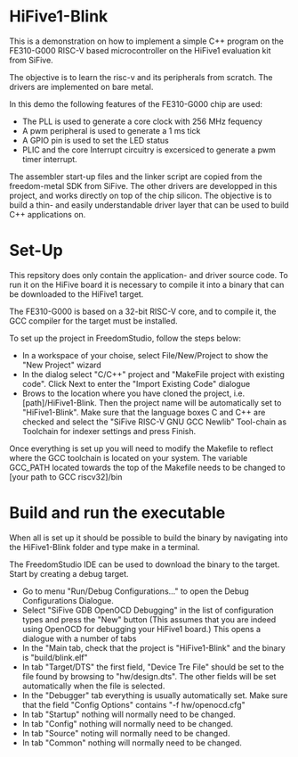 # HiFive1-Blink

This is a demonstration on how to implement a simple C++ program on the FE310-G000 RISC-V based microcontroller on the HiFive1 evaluation kit from SiFive.

The objective is to learn the risc-v and its peripherals from scratch. The drivers are implemented on bare metal.

In this demo the following features of the FE310-G000 chip are used:

- The PLL is used to generate a core clock with 256 MHz fequency
- A pwm peripheral is used to generate a 1 ms tick 
- A GPIO pin is used to set the LED status
- PLIC and the core Interrupt circuitry is excersiced to generate a pwm timer interrupt.

The assembler start-up files and the linker script are copied from the freedom-metal SDK from SiFive. The other drivers are developped in this project, and works directly on top of the chip silicon. The objective is to build a thin- and easily understandable driver layer that can be used to build C++ applications on.

# Set-Up

This repsitory does only contain the application- and driver source code. To run it on the HiFive board it is necessary to compile it into a binary that can be downloaded to the HiFive1 target.

The FE310-G000 is based on a 32-bit RISC-V core, and to compile it, the GCC compiler for the target must be installed.

To set up the project in FreedomStudio, follow the steps below:
- In a workspace of your choise, select File/New/Project to show the "New Project" wizard
- In the dialog select "C/C++" project and "MakeFile project with existing code". Click Next to enter the "Import Existing Code" dialogue
- Brows to the location where you have cloned the project, i.e. [path]/HiFive1-Blink. Then the project name will be automatically set to "HiFive1-Blink". Make sure that the language boxes C and C++ are checked and select the "SiFive RISC-V GNU GCC Newlib" Tool-chain as Toolchain for indexer settings and press Finish.

Once everything is set up you will need to modify the Makefile to reflect where the GCC toolchain is located on your system.
The variable GCC_PATH located towards the top of the Makefile needs to be changed to [your path to GCC riscv32]/bin

# Build and run the executable

When all is set up it should be possible to build the binary by navigating into the HiFive1-Blink folder and type make in a terminal.

The FreedomStudio IDE can be used to download the binary to the target. Start by creating a debug target. 
- Go to menu "Run/Debug Configurations..." to open the Debug Configurations Dialogue.
- Select "SiFive GDB OpenOCD Debugging" in the list of configuration types and press the "New" button (This assumes that you are indeed using OpenOCD for debugging your HiFive1 board.) This opens a dialogue with a number of tabs 
- In the "Main tab, check that the project is "HiFive1-Blink" and the binary is "build/blink.elf"
- In tab "Target/DTS" the first field, "Device Tre File" should be set to the file found by browsing to "hw/design.dts". The other fields will be set automatically when the file is selected.
- In the "Debugger" tab everything is usually automatically set. Make sure that the field "Config Options" contains "-f hw/openocd.cfg"
- In tab "Startup" nothing will normally need to be changed.
- In tab "Config" nothing will normally need to be changed.
- In tab "Source" noting will normally need to be changed.
- In tab "Common" nothing will normally need to be changed.


